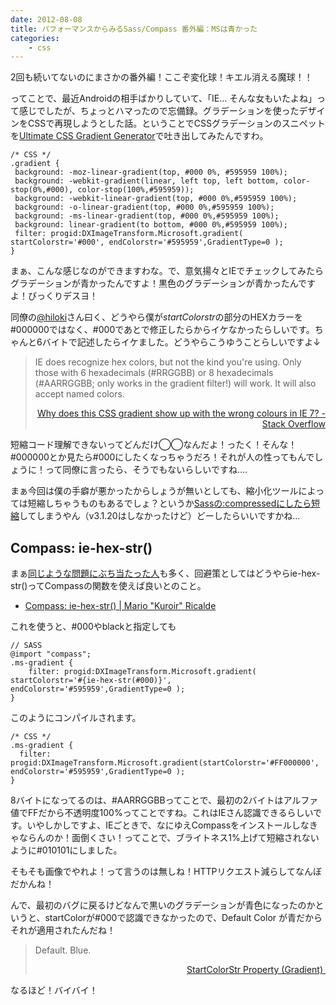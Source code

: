 ```yaml
---
date: 2012-08-08
title: パフォーマンスからみるSass/Compass 番外編：MSは青かった
categories: 
    - css
---
```

2回も続いてないのにまさかの番外編！ここぞ変化球！キエル消える魔球！！

ってことで、最近Androidの相手ばかりしていて、「IE... そんな女もいたよね」って感じでしたが、ちょっとハマったので忘備録。グラデーションを使ったデザインをCSSで再現しようとした話。ということでCSSグラデーションのスニペットを<a href="http://www.colorzilla.com/gradient-editor/">Ultimate CSS Gradient Generator</a>で吐き出してみたんですわ。
<pre><code>/* CSS */
.gradient {
 background: -moz-linear-gradient(top, #000 0%, #595959 100%);
 background: -webkit-gradient(linear, left top, left bottom, color-stop(0%,#000), color-stop(100%,#595959));
 background: -webkit-linear-gradient(top, #000 0%,#595959 100%);
 background: -o-linear-gradient(top, #000 0%,#595959 100%);
 background: -ms-linear-gradient(top, #000 0%,#595959 100%);
 background: linear-gradient(to bottom, #000 0%,#595959 100%);
 filter: progid:DXImageTransform.Microsoft.gradient( startColorstr='#000', endColorstr='#595959',GradientType=0 );
}</code></pre>
<!--more-->

まぁ、こんな感じなのができますわな。で、意気揚々とIEでチェックしてみたらグラデーションが青かったんですよ！黒色のグラデーションが青かったんですよ！びっくりデスヨ！

同僚の<a href="https://twitter.com/hiloki/">@hiloki</a>さん曰く、どうやら僕が<em>startColorstr</em>の部分のHEXカラーを#000000ではなく、#000であとで修正したらからイケなかったらしいです。ちゃんと6バイトで記述したらイケました。どうやらこうゆうことらしいですよ↓
<blockquote>IE does recognize hex colors, but not the kind you're using. Only those with 6 hexadecimals (#RRGGBB) or 8 hexadecimals (#AARRGGBB; only works in the gradient filter!) will work. It will also accept named colors.
<p style="text-align: right;"><a href="http://stackoverflow.com/questions/4737477/why-does-this-css-gradient-show-up-with-the-wrong-colours-in-ie-7">Why does this CSS gradient show up with the wrong colours in IE 7? - Stack Overflow</a></p>
</blockquote>
短縮コード理解できないってどんだけ◯◯なんだよ！ったく！そんな！#000000とか見たら#000にしたくなっちゃうだろ！それが人の性ってもんでしょうに！って同僚に言ったら、そうでもないらしいですね....

まぁ今回は僕の手癖が悪かったからしょうが無いとしても、縮小化ツールによっては短縮しちゃうものもあるでしょ？というか<a href="http://sass-lang.com/docs/yardoc/file.SASS_CHANGELOG.html#_style">Sassの:compressedにしたら短縮</a>してしまうやん（v3.1.20はしなかったけど）どーしたらいいですかね...
<h2>Compass: ie-hex-str()</h2>
まぁ<a href="https://github.com/nex3/sass/issues/280">同じような問題にぶち当たった人</a>も多く、回避策としてはどうやらie-hex-str()ってCompassの関数を使えば良いとのこと。
<ul>
	<li><a href="http://kuroir.com/post/14557689480/compass-ie-hex-str  ">Compass: ie-hex-str() | Mario "Kuroir" Ricalde</a></li>
</ul>
これを使うと、#000やblackと指定しても
<pre><code>// SASS
@import "compass";
.ms-gradient {
	filter: progid:DXImageTransform.Microsoft.gradient( startColorstr='#{ie-hex-str(#000)}', endColorstr='#595959',GradientType=0 );
}</code></pre>
このようにコンパイルされます。
<pre><code>/* CSS */
.ms-gradient {
  filter: progid:DXImageTransform.Microsoft.gradient(startColorstr='#FF000000', endColorstr='#595959',GradientType=0 );
}</code></pre>
8バイトになってるのは、#AARRGGBBってことで、最初の2バイトはアルファ値でFFだから不透明度100%ってことですね。これはIEさん認識できるらしいです。いやしかしですよ、IEごときで、なにゆえCompassをインストールしなきゃならんのか！面倒くさい！ってことで、ブライトネス1%上げて短縮されないように#010101にしました。

そもそも画像でやれよ！って言うのは無しね！HTTPリクエスト減らしてなんぼだかんね！

んで、最初のバグに戻るけどなんで黒いのグラデーションが青色になったのかというと、startColorが#000で認識できなかったので、Default Color が青だからそれが適用されたんだね！
<blockquote>
<p style="text-align: left;">Default. Blue.</p>
<p style="text-align: right;"><a href="http://msdn.microsoft.com/en-us/library/ms532930(v=VS.85).aspx">StartColorStr Property (Gradient) </a></p>
</blockquote>

なるほど！バイバイ！
